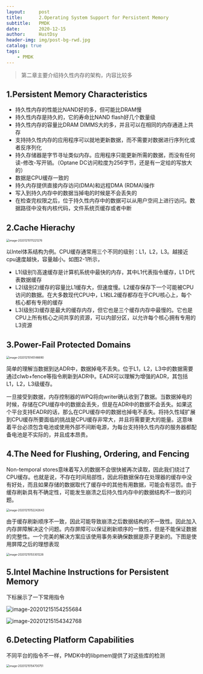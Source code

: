 ```yaml
---
layout:     post
title:      2.Operating System Support for Persistent Memory
subtitle:   PMDK
date:       2020-12-15
author:     HustDsy
header-img: img/post-bg-rwd.jpg
catalog: true
tags:
    - PMDK
---
```


> 第二章主要介绍持久性内存的架构，内容比较多

## **1.Persistent Memory Characteristics**

- 持久性内存的性能比NAND好的多，但可能比DRAM慢
- 持久性内存是持久的，它的寿命比NAND flash好几个数量级
- 持久性内存的容量比DRAM DIMMS大的多，并且可以在相同的内存通道上共存
- 支持持久性内存的应用程序可以就地更新数据，而不需要对数据进行序列化或者反序列化
- 持久存储器是字节寻址类似内存。应用程序只能更新所需的数据，而没有任何读-修改-写开销。（Optane DC访问粒度为256字节，还是有一定给的写放大的）
- 数据是CPU缓存一致的
- 持久内存提供直接内存访问(DMA)和远程DMA (RDMA)操作
- 写入到持久内存中的数据当掉电的时候是不会丢失的
- 在检查完权限之后，位于持久性内存中的数据可以从用户空间上进行访问。数据路径中没有内核代码，文件系统页缓存或者中断

## 2.Cache Hierachy

<img src="https://gitee.com/hustdsy/blog-img/raw/master/image-20201215111221276.png" alt="image-20201215111221276" style="zoom:50%;" />

以Intel体系结构为例。CPU缓存通常用三个不同的级别：L1，L2，L3。越接近cpu速度越快，容量越小。如图2-1所示，

- L1(级别1)高速缓存是计算机系统中最快的内存，其中L1代表指令缓存，L1 D代表数据缓存
- L2(级别2)缓存的容量比L1缓存大，但速度慢。L2缓存保存下一个可能被CPU访问的数据。在大多数现代CPU中，L1和L2缓存都存在于CPU核心上，每个核心都有专用的缓存
- L3(级别3)缓存是最大的缓存内存，但它也是三个缓存内存中最慢的。它也是CPU上所有核心之间共享的资源，可以内部分区，以允许每个核心拥有专用的L3资源

## 3.**Power-Fail Protected Domains**

<img src="https://gitee.com/hustdsy/blog-img/raw/master/image-20201215145146690.png" alt="image-20201215145146690" style="zoom:50%;" />

简单的理解当数据到达ADR中，数据掉电不丢失。位于L1，L2，L3中的数据需要通过clwb+fence等指令刷新到ADR中。EADR可以理解为增强的ADR，其包括L1，L2，L3级缓存。

一旦接受到数据，内存控制器的WPQ将向writer确认收到了数据。当数据掉电的时候，存储在CPU缓存中的数据会丢失，但是在ADR中的数据不会丢失。如果这个平台支持EADR的话，那么在CPU缓存中的数据也掉电不丢失。将持久性域扩展到CPU缓存所要面临的挑战是CPU缓存非常大，并且将需要更大的能量。这意味着平台必须包含电池或使用外部不间断电源，为每台支持持久性内存的服务器都配备电池是不实际的，并且成本昂贵。

## 4.The Need for Flushing, Ordering, and Fencing

Non-temporal stores意味着写入的数据不会很快被再次读取，因此我们绕过了CPU缓存。也就是说，不存在时间局部性，因此将数据保存在处理器的缓存中没有好处，而且如果存储的数据取代了缓存中的其他有用数据，可能会有惩罚。由于缓存刷新具有不确定性，可能发生崩溃之后持久性内存中的数据结构不一致的问题。

<img src="https://cdn.jsdelivr.net/gh/HustDsy/Picture/image-20201215152242643.png" alt="image-20201215152242643" style="zoom:50%;" />

由于缓存刷新顺序不一致，因此可能导致崩溃之后数据结构的不一致性。因此加入内存屏障解决这个问题。内存屏障可以保证刷新顺序的一致性，但是不能保证数据的完整性。一个完美的解决方案应该使用事务来确保数据是原子更新的。下图是使用屏障之后的理想表现

<img src="https://cdn.jsdelivr.net/gh/HustDsy/Picture/image-20201215153301226.png" alt="image-20201215153301226" style="zoom:50%;" />

## 5.Intel Machine Instructions for Persistent Memory

下标展示了一下常用指令

![image-20201215154255684](https://cdn.jsdelivr.net/gh/HustDsy/Picture/image-20201215154255684.png)

![image-20201215154342768](https://cdn.jsdelivr.net/gh/HustDsy/Picture/image-20201215154342768.png)

## 6.**Detecting Platform Capabilities**

不同平台的指令不一样，PMDK中的libpmem提供了对这些库的检测

<img src="https://cdn.jsdelivr.net/gh/HustDsy/Picture/image-20201215154700751.png" alt="image-20201215154700751" style="zoom:50%;" />

